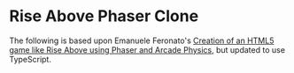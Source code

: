 # Rise Above Phaser Clone

The following is based upon Emanuele Feronato's [Creation of an HTML5 game like Rise Above using Phaser and Arcade Physics](http://www.emanueleferonato.com/2015/10/23/creation-of-an-html5-game-like-rise-above-using-phaser-and-arcade-physics-step-1/), but updated to use TypeScript.